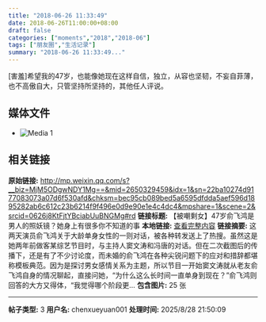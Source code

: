 ```yaml
---
title: "2018-06-26 11:33:49"
date: 2018-06-26T11:00:00+08:00
draft: false
categories: ["moments","2018","2018-06"]
tags: ["朋友圈","生活记录"]
summary: "2018-06-26 11:33:49..."
---
```


[害羞]希望我的47岁，也能像她现在这样自信，独立，从容也坚韧，不妄自菲薄，也不高傲自大，只管坚持所坚持的，其他任人评说。

## 媒体文件

- ![Media 1](/Moments/photos/2018-06-26/201806261133490.jpg)

## 相关链接

**原始链接:** http://mp.weixin.qq.com/s?__biz=MjM5ODgwNDY1Mg==&mid=2650329459&idx=1&sn=22ba10274d9177083073a07d6f530afd&chksm=bec95cb089bed5a6595dfdda5aef596d1895282ab6c612c23b6214f9f496e0d9e90e1e4c4dc4&mpshare=1&scene=2&srcid=0626j8KtFjtYBciabUuBNGMg#rd
**链接标题:** 【被嘲剩女】47岁俞飞鸿是男人的照妖镜？她身上有很多你不知道的事
**本地链接:** [查看完整内容](/link_content/2018/06/2018-06-26-1/link_content/)
**链接摘要:** 这两天演员俞飞鸿关于大龄单身女性的一则对话，被各种转发送上了热搜。虽然这是她两年前做客某综艺节目时，与主持人窦文涛和冯唐的对话。但在二次截图后的传播下，还是有了不少讨论度，而未婚的俞飞鸿在各种尖锐问题下的应对和措辞都堪称模板典范。因为是探讨男女感情关系为主题，所以节目一开始窦文涛就从老友俞飞鸿自身的情况聊起，直接问她，“为什么这么长时间一直单身到现在？”俞飞鸿则回答的大方又得体，“我觉得哪个阶段更...
**包含图片:** 25 张

---

**帖子类型:** 3
**用户名:** chenxueyuan001
**处理时间:** 2025/8/28 21:50:09